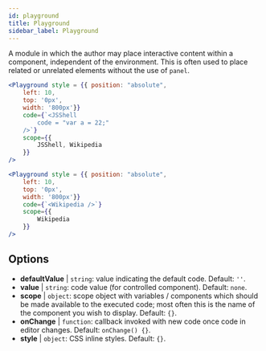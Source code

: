 ```yaml
---
id: playground 
title: Playground
sidebar_label: Playground
---
```


A module in which the author may place interactive content within a component, independent of the environment. This is often used to place related or unrelated elements without the use of `panel`.

```jsx live
<Playground style = {{ position: "absolute",  
    left: 10, 
    top: '0px',
    width: '800px'}}
    code={`<JSShell
        code = "var a = 22;"
    />`}
    scope={{
        JSShell, Wikipedia
    }}
/>
```

```jsx live
<Playground style = {{ position: "absolute",  
    left: 10, 
    top: '0px',
    width: '800px'}}
    code={`<Wikipedia />`}
    scope={{
        Wikipedia
    }}
/>
```



## Options

* __defaultValue__ | `string`: value indicating the default code. Default: `''`.
* __value__ | `string`: code value (for controlled component). Default: `none`.
* __scope__ | `object`: scope object with variables / components which should be made available to the executed code; most often this is the name of the component you wish to display. Default: `{}`.
* __onChange__ | `function`: callback invoked with new code once code in editor changes. Default: `onChange() {}`.
* __style__ | `object`: CSS inline styles. Default: `{}`.
